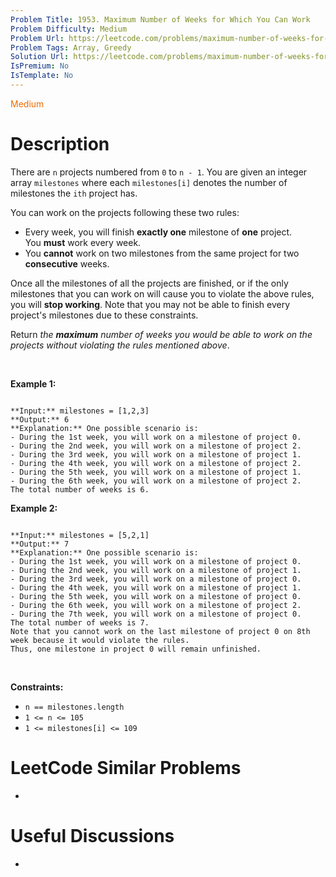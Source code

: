```yaml
---
Problem Title: 1953. Maximum Number of Weeks for Which You Can Work
Problem Difficulty: Medium
Problem Url: https://leetcode.com/problems/maximum-number-of-weeks-for-which-you-can-work/
Problem Tags: Array, Greedy
Solution Url: https://leetcode.com/problems/maximum-number-of-weeks-for-which-you-can-work/solution/
IsPremium: No
IsTemplate: No
---
```


<span style="color: rgb(239, 108, 0);">Medium</span>

# Description

There are `n` projects numbered from `0` to `n - 1`. You are given an integer array `milestones` where each `milestones[i]` denotes the number of milestones the `ith` project has.


You can work on the projects following these two rules:


* Every week, you will finish **exactly one** milestone of **one** project. You **must** work every week.
* You **cannot** work on two milestones from the same project for two **consecutive** weeks.


Once all the milestones of all the projects are finished, or if the only milestones that you can work on will cause you to violate the above rules, you will **stop working**. Note that you may not be able to finish every project's milestones due to these constraints.


Return *the **maximum** number of weeks you would be able to work on the projects without violating the rules mentioned above*.


 


**Example 1:**



```

**Input:** milestones = [1,2,3]
**Output:** 6
**Explanation:** One possible scenario is:
​​​​- During the 1st week, you will work on a milestone of project 0.
- During the 2nd week, you will work on a milestone of project 2.
- During the 3rd week, you will work on a milestone of project 1.
- During the 4th week, you will work on a milestone of project 2.
- During the 5th week, you will work on a milestone of project 1.
- During the 6th week, you will work on a milestone of project 2.
The total number of weeks is 6.

```

**Example 2:**



```

**Input:** milestones = [5,2,1]
**Output:** 7
**Explanation:** One possible scenario is:
- During the 1st week, you will work on a milestone of project 0.
- During the 2nd week, you will work on a milestone of project 1.
- During the 3rd week, you will work on a milestone of project 0.
- During the 4th week, you will work on a milestone of project 1.
- During the 5th week, you will work on a milestone of project 0.
- During the 6th week, you will work on a milestone of project 2.
- During the 7th week, you will work on a milestone of project 0.
The total number of weeks is 7.
Note that you cannot work on the last milestone of project 0 on 8th week because it would violate the rules.
Thus, one milestone in project 0 will remain unfinished.

```

 


**Constraints:**


* `n == milestones.length`
* `1 <= n <= 105`
* `1 <= milestones[i] <= 109`




# LeetCode Similar Problems

- []()

# Useful Discussions

- []()
